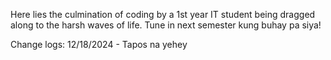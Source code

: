 Here lies the culmination of coding by a 1st year IT student being dragged along to the harsh waves of life. Tune in next semester kung buhay pa siya!

Change logs:
    12/18/2024 - Tapos na yehey
